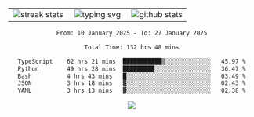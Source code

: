 <div align="center">
  <table style="border: none;" border="0" cellspacing="0" cellpadding="0">
    <tr>
      <td align="center" width="33%">
        <img src="https://github-readme-streak-stats.herokuapp.com/?user=kurtismassey&theme=tokyonight&hide_border=true" alt="streak stats" />
      </td>
      <td align="center" width="33%">
        <img src="https://readme-typing-svg.herokuapp.com/?font=Fira+Code&weight=600&size=15&duration=4000&pause=1000&color=00FF00&center=true&vCenter=true&random=false&width=150&lines=Hey%2C+I%27m+Kurtis!" alt="typing svg" />
      </td>
      <td align="center" width="33%">
        <img src="https://github-readme-stats.vercel.app/api?username=kurtismassey&show_icons=true&theme=tokyonight&hide_title=true" alt="github stats" />
      </td>
    </tr>
  </table>
</div>
<div align="center">

<!--START_SECTION:waka-->

```txt
From: 10 January 2025 - To: 27 January 2025

Total Time: 132 hrs 48 mins

TypeScript    62 hrs 21 mins  ███████████▒░░░░░░░░░░░░░   45.97 %
Python        49 hrs 28 mins  █████████░░░░░░░░░░░░░░░░   36.47 %
Bash          4 hrs 43 mins   █░░░░░░░░░░░░░░░░░░░░░░░░   03.49 %
JSON          3 hrs 18 mins   ▓░░░░░░░░░░░░░░░░░░░░░░░░   02.43 %
YAML          3 hrs 13 mins   ▓░░░░░░░░░░░░░░░░░░░░░░░░   02.38 %
```

<!--END_SECTION:waka-->

  <img src="https://github-readme-activity-graph.vercel.app/graph?username=kurtismassey&theme=tokyo-night&hide_border=true&custom_title=Contribution%20Graph" />

</div>
